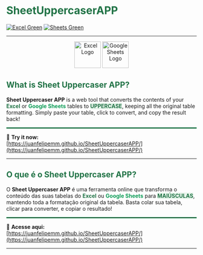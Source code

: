 # <span style="color:#217346;">SheetUppercaserAPP</span>  

[![Excel Green](https://img.shields.io/badge/Made%20for-Excel-217346?style=flat-square&logo=microsoft-excel&logoColor=white)](https://juanfelipemm.github.io/SheetUppercaserAPP/)
[![Sheets Green](https://img.shields.io/badge/Feito%20para-Google%20Sheets-0F9D58?style=flat-square&logo=google-sheets&logoColor=white)](https://juanfelipemm.github.io/SheetUppercaserAPP/)

---

<p align="center">
  <img src="https://upload.wikimedia.org/wikipedia/commons/7/73/Microsoft_Excel_2013-2019_logo.svg" alt="Excel Logo" width="70"/>
  <img src="https://upload.wikimedia.org/wikipedia/commons/5/5f/Google_Sheets_2020_Logo.svg" alt="Google Sheets Logo" width="70"/>
</p>

## <span style="color:#217346;">What is Sheet Uppercaser APP?</span>

**Sheet Uppercaser APP** is a web tool that converts the contents of your <span style="color:#217346;"><b>Excel</b></span> or <span style="color:#0F9D58;"><b>Google Sheets</b></span> tables to <span style="background:#E6F4EA;color:#217346;"><b>UPPERCASE</b></span>, keeping all the original table formatting. Simply paste your table, click to convert, and copy the result back!

<hr style="border:1px solid #0F9D58;">

🔗 **Try it now:**  
[https://juanfelipemm.github.io/SheetUppercaserAPP/](https://juanfelipemm.github.io/SheetUppercaserAPP/)

---

## <span style="color:#217346;">O que é o Sheet Uppercaser APP?</span>

O **Sheet Uppercaser APP** é uma ferramenta online que transforma o conteúdo das suas tabelas do <span style="color:#217346;"><b>Excel</b></span> ou <span style="color:#0F9D58;"><b>Google Sheets</b></span> para <span style="background:#E6F4EA;color:#217346;"><b>MAIÚSCULAS</b></span>, mantendo toda a formatação original da tabela. Basta colar sua tabela, clicar para converter, e copiar o resultado!

<hr style="border:1px solid #0F9D58;">

🔗 **Acesse aqui:**  
[https://juanfelipemm.github.io/SheetUppercaserAPP/](https://juanfelipemm.github.io/SheetUppercaserAPP/)

---
